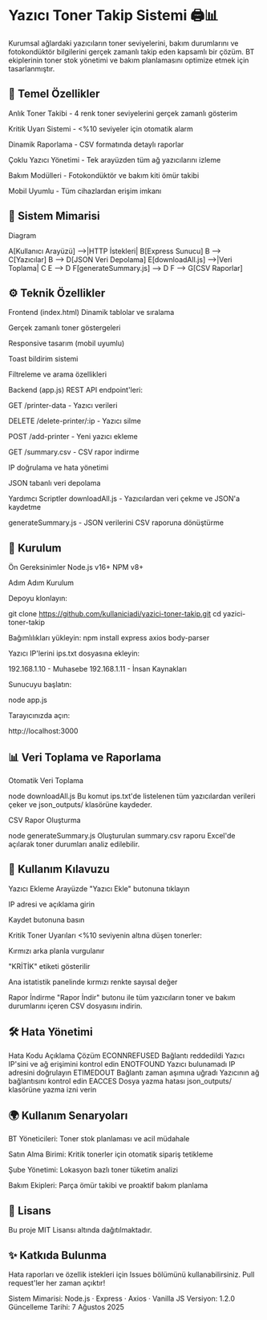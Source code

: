 # Yazıcı Toner Takip Sistemi 🖨️📊

Kurumsal ağlardaki yazıcıların toner seviyelerini, bakım durumlarını ve fotokondüktör bilgilerini gerçek zamanlı takip eden kapsamlı bir çözüm. BT ekiplerinin toner stok yönetimi ve bakım planlamasını optimize etmek için tasarlanmıştır.

## 🌟 Temel Özellikler

Anlık Toner Takibi - 4 renk toner seviyelerini gerçek zamanlı gösterim

Kritik Uyarı Sistemi - <%10 seviyeler için otomatik alarm

Dinamik Raporlama - CSV formatında detaylı raporlar

Çoklu Yazıcı Yönetimi - Tek arayüzden tüm ağ yazıcılarını izleme

Bakım Modülleri - Fotokondüktör ve bakım kiti ömür takibi

Mobil Uyumlu - Tüm cihazlardan erişim imkanı

## 🧩 Sistem Mimarisi

Diagram

A[Kullanıcı Arayüzü] -->|HTTP İstekleri| B[Express Sunucu]
B --> C[Yazıcılar]
B --> D[JSON Veri Depolama]
E[downloadAll.js] -->|Veri Toplama| C
E --> D
F[generateSummary.js] --> D
F --> G[CSV Raporlar]

## ⚙️ Teknik Özellikler

Frontend (index.html)
Dinamik tablolar ve sıralama

Gerçek zamanlı toner göstergeleri

Responsive tasarım (mobil uyumlu)

Toast bildirim sistemi

Filtreleme ve arama özellikleri

Backend (app.js)
REST API endpoint'leri:

GET /printer-data - Yazıcı verileri

DELETE /delete-printer/:ip - Yazıcı silme

POST /add-printer - Yeni yazıcı ekleme

GET /summary.csv - CSV rapor indirme

IP doğrulama ve hata yönetimi

JSON tabanlı veri depolama

Yardımcı Scriptler
downloadAll.js - Yazıcılardan veri çekme ve JSON'a kaydetme

generateSummary.js - JSON verilerini CSV raporuna dönüştürme

## 🚀 Kurulum

Ön Gereksinimler
Node.js v16+
NPM v8+

Adım Adım Kurulum

Depoyu klonlayın:

git clone https://github.com/kullaniciadi/yazici-toner-takip.git
cd yazici-toner-takip

Bağımlılıkları yükleyin:
npm install express axios body-parser

Yazıcı IP'lerini ips.txt dosyasına ekleyin:

192.168.1.10 - Muhasebe
192.168.1.11 - İnsan Kaynakları

Sunucuyu başlatın:

node app.js

Tarayıcınızda açın:

http://localhost:3000

## 📊 Veri Toplama ve Raporlama

Otomatik Veri Toplama

node downloadAll.js
Bu komut ips.txt'de listelenen tüm yazıcılardan verileri çeker ve json_outputs/ klasörüne kaydeder.

CSV Rapor Oluşturma

node generateSummary.js
Oluşturulan summary.csv raporu Excel'de açılarak toner durumları analiz edilebilir.

## 📝 Kullanım Kılavuzu

Yazıcı Ekleme
Arayüzde "Yazıcı Ekle" butonuna tıklayın

IP adresi ve açıklama girin

Kaydet butonuna basın

Kritik Toner Uyarıları
<%10 seviyenin altına düşen tonerler:

Kırmızı arka planla vurgulanır

"KRİTİK" etiketi gösterilir

Ana istatistik panelinde kırmızı renkte sayısal değer

Rapor İndirme
"Rapor İndir" butonu ile tüm yazıcıların toner ve bakım durumlarını içeren CSV dosyasını indirin.

## 🛠️ Hata Yönetimi

Hata Kodu Açıklama Çözüm
ECONNREFUSED Bağlantı reddedildi Yazıcı IP'sini ve ağ erişimini kontrol edin
ENOTFOUND Yazıcı bulunamadı IP adresini doğrulayın
ETIMEDOUT Bağlantı zaman aşımına uğradı Yazıcının ağ bağlantısını kontrol edin
EACCES Dosya yazma hatası json_outputs/ klasörüne yazma izni verin

## 🌍 Kullanım Senaryoları

BT Yöneticileri: Toner stok planlaması ve acil müdahale

Satın Alma Birimi: Kritik tonerler için otomatik sipariş tetikleme

Şube Yönetimi: Lokasyon bazlı toner tüketim analizi

Bakım Ekipleri: Parça ömür takibi ve proaktif bakım planlama

## 📄 Lisans

Bu proje MIT Lisansı altında dağıtılmaktadır.

## ✨ Katkıda Bulunma

Hata raporları ve özellik istekleri için Issues bölümünü kullanabilirsiniz. Pull request'ler her zaman açıktır!

Sistem Mimarisi: Node.js · Express · Axios · Vanilla JS
Versiyon: 1.2.0
Güncelleme Tarihi: 7 Ağustos 2025
